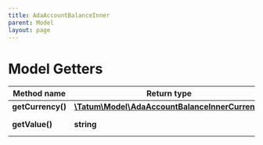 ```yaml
---
title: AdaAccountBalanceInner
parent: Model
layout: page
---
```


# Model Getters

Method name | Return type | Description | Notes
------------ | ------------- | ------------- | -------------
**getCurrency()** | [**\Tatum\Model\AdaAccountBalanceInnerCurrency**](../AdaAccountBalanceInnerCurrency) |  | [optional]
**getValue()** | **string** | Quantity of the asset. | [optional]

